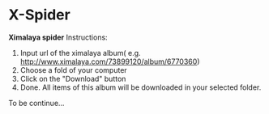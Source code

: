 # X-Spider
**Ximalaya spider**
Instructions:
1. Input url of the ximalaya album( e.g. http://www.ximalaya.com/73899120/album/6770360)
2. Choose a fold of your computer
3. Click on the "Download" button
4. Done. All items of this album will be downloaded in your selected folder.

To be continue...
